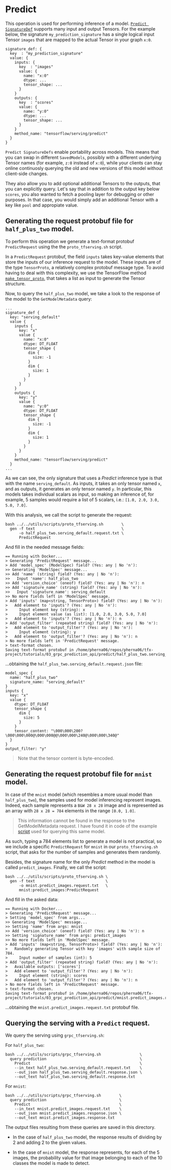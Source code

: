 # Predict

This operation is used for performing inference of a model.
[`Predict SignatureDef`](https://www.tensorflow.org/tfx/serving/signature_defs#predict_signaturedef)
supports many input and output Tensors. For the example below, the signature
`my_prediction_signature` has a single logical input Tensor `images` that are mapped
to the actual Tensor in your graph `x:0`.

```
signature_def: {
  key  : "my_prediction_signature"
  value: {
    inputs: {
      key  : "images"
      value: {
        name: "x:0"
        dtype: ...
        tensor_shape: ...
      }
    }
    outputs: {
      key  : "scores"
      value: {
        name: "y:0"
        dtype: ...
        tensor_shape: ...
      }
    }
    method_name: "tensorflow/serving/predict"
  }
}
```

`Predict SignatureDefs` enable portability across models. This means that you can swap in
different `SavedModels`, possibly with a different underlying Tensor names (for example,
`z:0` instead of `x:0`), while your clients can stay online continuosly querying the old
and new versions of this model without client-side changes.

They also allow you to add optional additional Tensors to the outputs, that you can
explicitly query. Let's say that in addition to the output key below `scores`, you also
wanted to fetch a pooling layer for debugging or other purposes. In that case, you would
simply add an additional Tensor with a key like `pool` and appropiate value.

## Generating the request protobuf file for `half_plus_two` model.

To perform this operation we generate a text-format protobuf `PredictRequest` using the
the `proto_tfserving.sh` script.

In a `PredictRequest` protobuf, the field `inputs` takes key-value elements that store
the inputs of our inference request to the model. These inputs are of the type `TensorProto`,
a relatively complex protobuf message type. To avoid having to deal with this complexity,
we use the TensorFlow method
[`make_tensor_proto`](https://www.tensorflow.org/api_docs/python/tf/make_tensor_proto),
that takes a list as input to generate the Tensor structure.

Now, to query the `half_plus_two` model, we take a look to the response of the model to
the `GetModelMetadata` query:

```
...
signature_def {
  key: "serving_default"
  value {
    inputs {
      key: "x"
      value {
        name: "x:0"
        dtype: DT_FLOAT
        tensor_shape {
          dim {
            size: -1
          }
          dim {
            size: 1
          }
        }
      }
    }
    outputs {
      key: "y"
      value {
        name: "y:0"
        dtype: DT_FLOAT
        tensor_shape {
          dim {
            size: -1
          }
          dim {
            size: 1
          }
        }
      }
    }
    method_name: "tensorflow/serving/predict"
  }
...
```

As we can see, the only signature that uses a _Predict_ inference type is that with
the name `serving_default`. As inputs, it takes an only tensor named `x`, and as outputs,
it generates an only tensor named `y`. In particular, this models takes individual scalars
as input, so making an inference of, for example, 5 samples would require a list of 5
scalars, i.e.: `[1.0, 2.0, 3.0, 5.0, 7.0]`.

With this analysis, we call the script to generate the request:

```
bash ../../utils/scripts/proto_tfserving.sh        \
  gen -f text                                      \
      -o half_plus_two.serving_default.request.txt \
      PredictRequest
```

And fill in the needed message fields:

```
== Running with Docker...
> Generating 'PredictRequest' message...
> Add 'model_spec' (ModelSpec) field? (Yes: any | No 'n'):
>> Generating 'ModelSpec' message...
>> Add 'name' (string) field? (Yes: any | No 'n'):
>>   Input 'name': half_plus_two
>> Add 'version_choice' (oneof) field? (Yes: any | No 'n'): n
>> Add 'signature_name' (string) field? (Yes: any | No 'n'):
>>   Input 'signature_name': serving_default
>> No more fields left in 'ModelSpec' message.
> Add 'inputs' (map<string, TensorProto>) field? (Yes: any | No 'n'):
>   Add element to 'inputs'? (Yes: any | No 'n'):
>     Input element key (string): x
>     Input element value (as list): [1.0, 2.0, 3.0, 5.0, 7.0]
>   Add element to 'inputs'? (Yes: any | No 'n'): n
> Add 'output_filter' (repeated string) field? (Yes: any | No 'n'):
>   Add element to 'output_filter'? (Yes: any | No 'n'):
>     Input element (string): y
>   Add element to 'output_filter'? (Yes: any | No 'n'): n
> No more fields left in 'PredictRequest' message.
> text-format chosen.
Saving text-format protobuf in /home/pherna06/repos/pherna06/tfx-project/tutorials/03_grpc_prediction_api/predict/half_plus_two.serving_default.request.txt
```

...obtaining the `half_plus_two.serving_default.request.json` file:

```
model_spec {
  name: "half_plus_two"
  signature_name: "serving_default"
}
inputs {
  key: "x"
  value {
    dtype: DT_FLOAT
    tensor_shape {
      dim {
        size: 5
      }
    }
    tensor_content: "\000\000\200?\000\000\000@\000\000@@\000\000\240@\000\000\340@"
  }
}
output_filter: "y"
```

> Note that the tensor content is byte-encoded.

## Generating the request protobuf file for `mnist` model.

In case of the `mnist` model (which resembles a more usual model than `half_plus_two`),
the samples used for model inferencing represent images. Indeed, each sample represents
a `B&W 28 x 28` image and is represented as an array with `28 x 28 = 784` elements in
the range `[0.0, 1.0]`.

> This information cannot be found in the response to the GetModelMetadata request.
  I have found it in code of the example
  [script](http://github.com/tensorflow/serving/tree/master/tensorflow_serving/example/mnist_input_data.py)
  used for querying this same model.

As such, typing a 784 elements list to generate a model is not practical, so we include
a specific `PredictRequest` for `mnist` in our `proto_tfserving.sh` script, that asks for
the number of samples and generates them randomly.

Besides, the signature name for the only _Predict_ method in the model is called `predict_images`. Finally, we call the script:


```
bash ../../utils/scripts/proto_tfserving.sh \
  gen -f text                               \
      -o mnist.predict_images.request.txt   \
      mnist:predict_images:PredictRequest
```

And fill in the asked data:


```
== Running with Docker...
> Generating 'PredictRequest' message...
> Setting 'model_spec' from args...
>> Generating 'ModelSpec' message...
>> Setting 'name' from args: mnist
>> Add 'version_choice' (oneof) field? (Yes: any | No 'n'): n
>> Setting 'signature_name' from args: predict_images
>> No more fields left in 'ModelSpec' message.
> Add 'inputs' (map<string, TensorProto>) field? (Yes: any | No 'n'):
>   Randomly generating Tensor with key 'images' with sample size of 784.
>     Input number of samples (int): 5
> Add 'output_filter' (repeated string) field? (Yes: any | No 'n'):
>   Available outputs: ['scores']
>   Add element to 'output_filter'? (Yes: any | No 'n'):
>     Input element (string): scores
>   Add element to 'output_filter'? (Yes: any | No 'n'): n
> No more fields left in 'PredictRequest' message.
> text-format chosen.
Saving text-format protobuf in /home/pherna06/repos/pherna06/tfx-project/tutorials/03_grpc_prediction_api/predict/mnist.predict_images.request.txt
```

...obtaining the `mnist.predict_images.request.txt` protobuf file.

## Querying the serving with a `Predict` request.

We query the serving using `grpc_tfserving.sh`:

For `half_plus_two`:

```
bash ../../utils/scripts/grpc_tfserving.sh                 \
  query prediction                                         \
    Predict                                                \
    --in_text half_plus_two.serving_default.request.txt    \
    --out_json half_plus_two.serving_default.response.json \
    --out_text half_plus_two.serving_default.response.txt
```

For `mnist`:

```
bash ../../utils/scripts/grpc_tfserving.sh        \
  query prediction                                \
    Predict                                       \
    --in_text mnist.predict_images.request.txt    \
    --out_json mnist.predict_images.response.json \
    --out_text mnist.predict_images.response.txt
```

The output files resulting from these queries are saved in this directory.

- In the case of `half_plus_two` model, the response results of dividing by 2
and adding 2 to the given values.

- In the case of `mnist` model, the response represents, for each of the 5
  images, the probability value for that image belonging to each of the 10
  classes the model is made to detect.
